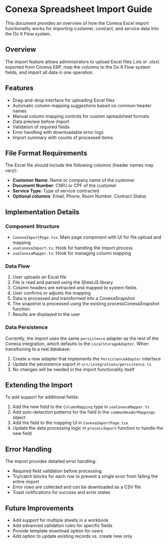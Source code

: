 
# Conexa Spreadsheet Import Guide

This document provides an overview of how the Conexa Excel import functionality works for importing customer, contract, and service data into the Do It Flow system.

## Overview

The import feature allows administrators to upload Excel files (.xls or .xlsx) exported from Conexa ERP, map the columns to the Do It Flow system fields, and import all data in one operation.

## Features

- Drag-and-drop interface for uploading Excel files
- Automatic column mapping suggestions based on common header names
- Manual column mapping controls for custom spreadsheet formats
- Data preview before import
- Validation of required fields
- Error handling with downloadable error logs
- Import summary with counts of processed items

## File Format Requirements

The Excel file should include the following columns (header names may vary):

- **Customer Name**: Name or company name of the customer
- **Document Number**: CNPJ or CPF of the customer
- **Service Type**: Type of service contracted
- **Optional columns**: Email, Phone, Room Number, Contract Status

## Implementation Details

### Component Structure

- `ConexaImportPage.tsx`: Main page component with UI for file upload and mapping
- `useConexaImport.ts`: Hook for handling the import process
- `useConexaMapper.ts`: Hook for managing column mapping

### Data Flow

1. User uploads an Excel file
2. File is read and parsed using the SheetJS library
3. Column headers are extracted and mapped to system fields
4. User confirms or adjusts the mapping
5. Data is processed and transformed into a ConexaSnapshot
6. The snapshot is processed using the existing processConexaSnapshot function
7. Results are displayed to the user

### Data Persistence

Currently, the import uses the same `persistence` adapter as the rest of the Conexa integration, which defaults to the `LocalStorageAdapter`. When transitioning to a real database:

1. Create a new adapter that implements the `PersistenceAdapter` interface
2. Update the persistence export in `src/integrations/persistence.ts`
3. No changes will be needed in the import functionality itself

## Extending the Import

To add support for additional fields:

1. Add the new field to the `ColumnMapping` type in `useConexaMapper.ts`
2. Add auto-detection patterns for the field in the `commonHeaderMappings` object
3. Add the field to the mapping UI in `ConexaImportPage.tsx`
4. Update the data processing logic in `processImport` function to handle the new field

## Error Handling

The import provides detailed error handling:

- Required field validation before processing
- Try/catch blocks for each row to prevent a single error from failing the entire import
- Error rows are collected and can be downloaded as a CSV file
- Toast notifications for success and error states

## Future Improvements

- Add support for multiple sheets in a workbook
- Add advanced validation rules for specific fields
- Provide template download option for users
- Add option to update existing records vs. create new only
